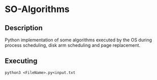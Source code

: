 # SO-Algorithms
## Description
Python implementation of some algorithms executed by the OS during process scheduling, disk arm scheduling and page replacement.

## Executing 

```
python3 <FileName>.py<input.txt
```

